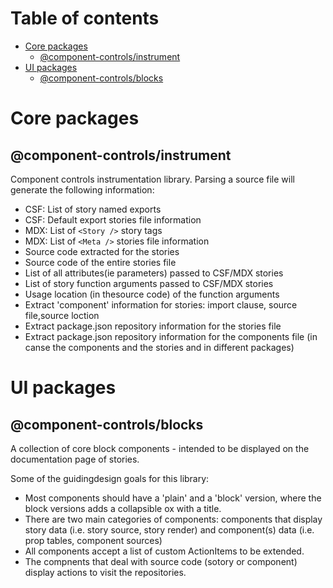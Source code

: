 # Table of contents

-   [Core packages](#core-packages)
    -   [@component-controls/instrument](#component-controlsinstrument)
-   [UI packages](#ui-packages)
    -   [@component-controls/blocks](#component-controlsblocks)

# Core packages

<package-section file="./core/instrument/README.md" section="overview" />

<!-- START-PACKAGE-SECTION -->

## @component-controls/instrument

Component controls instrumentation library. 
Parsing a source file will generate the following information:

-   CSF: List of story named exports
-   CSF: Default export stories file information
-   MDX: List of `<Story />` story tags
-   MDX: List of `<Meta />` stories file information
-   Source code extracted for the stories
-   Source code of the entire stories file
-   List of all attributes(ie parameters) passed to CSF/MDX stories
-   List of story function arguments passed to CSF/MDX stories
-   Usage location (in thesource code) of the function arguments
-   Extract 'component' information for stories: import clause, source file,source loction
-   Extract package.json repository information for the stories file
-   Extract package.json repository information for the components file (in canse the components and the stories and in different packages)

<!-- END-PACKAGE-SECTION -->

# UI packages

<package-section file="./ui/components/README.md" section="overview" />

<package-section file="./ui/editors/README.md" section="overview" />

<package-section file="./ui/blocks/README.md" section="overview" />

<!-- START-PACKAGE-SECTION -->

## @component-controls/blocks

A collection of core block components - intended to be displayed on the documentation page of stories.

Some of the guidingdesign goals for this library:

-   Most components should have a 'plain' and a 'block' version, where the block versions adds a collapsible ox with a title.
-   There are two main categories of components: components that display story data (i.e. story source, story render) and component(s) data (i.e. prop tables, component sources)
-   All components accept a list of custom ActionItems to be extended. 
-   The compnents that deal with source code (sotory or component) display actions to visit the repositories.

<!-- END-PACKAGE-SECTION -->
